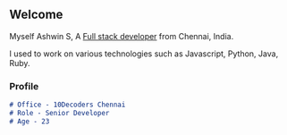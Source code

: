## Welcome 

Myself Ashwin S, A [Full stack developer](www.facebook.com/AshwinAchu10) from Chennai, India. 

I used to work on various technologies such as Javascript, Python, Java, Ruby.


### Profile

```markdown
# Office - 10Decoders Chennai
# Role - Senior Developer
# Age - 23

